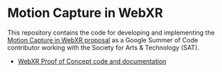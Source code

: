 # Motion Capture in WebXR

This repository contains the code for developing and implementing the [Motion Capture in WebXR proposal](https://sat-mtl.gitlab.io/collaborations/google-summer-of-code/posts/2023-proposals/proposal-caciliefanny-motion-capture-in-webxr/) as a Google Summer of Code contributor working with the Society for Arts & Technology (SAT).


- [WebXR Proof of Concept code and documentation](./webxr)
